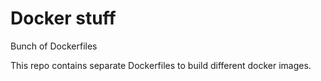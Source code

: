 # Docker stuff
Bunch of Dockerfiles

This repo contains separate Dockerfiles to build different docker images.
